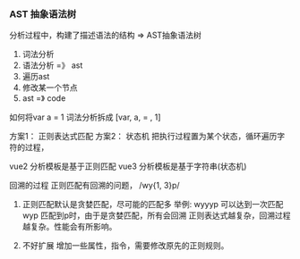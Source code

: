 ### AST 抽象语法树
分析过程中，构建了描述语法的结构 => AST抽象语法树

1. 词法分析
2. 语法分析 =》 ast
3. 遍历ast
4. 修改某一个节点
5. ast =》 code


如何将var a = 1 词法分析拆成 [var, a, = , 1]

方案1： 正则表达式匹配
方案2： 状态机
    把执行过程置为某个状态，循环遍历字符的过程，

vue2 分析模板是基于正则匹配
vue3 分析模板是基于字符串(状态机)


回溯的过程
正则匹配有回溯的问题，
/wy{1, 3}p/
1. 正则匹配默认是贪婪匹配，尽可能的匹配多
举例:
    wyyyp 可以达到一次匹配
    wyp   匹配到p时，由于是贪婪匹配，所有会回溯
正则表达式越复杂，回溯过程越复杂。性能会有所影响。

2. 不好扩展
增加一些属性，指令，需要修改原先的正则规则。
